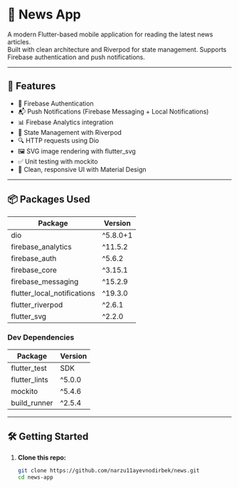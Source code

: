 # 📰 News App

A modern Flutter-based mobile application for reading the latest news articles.  
Built with clean architecture and Riverpod for state management. Supports Firebase authentication and push notifications.

---

## 🚀 Features

- 🔐 Firebase Authentication
- 📬 Push Notifications (Firebase Messaging + Local Notifications)
- 📊 Firebase Analytics integration
- 🧭 State Management with Riverpod
- 🔍 HTTP requests using Dio
- 🖼️ SVG image rendering with flutter_svg
- ✅ Unit testing with mockito
- 📱 Clean, responsive UI with Material Design

---

## 📦 Packages Used

| Package | Version |
|--------|---------|
| dio | ^5.8.0+1 |
| firebase_analytics | ^11.5.2 |
| firebase_auth | ^5.6.2 |
| firebase_core | ^3.15.1 |
| firebase_messaging | ^15.2.9 |
| flutter_local_notifications | ^19.3.0 |
| flutter_riverpod | ^2.6.1 |
| flutter_svg | ^2.2.0 |

### Dev Dependencies

| Package | Version |
|--------|---------|
| flutter_test | SDK |
| flutter_lints | ^5.0.0 |
| mockito | ^5.4.6 |
| build_runner | ^2.5.4 |

---

## 🛠️ Getting Started

1. **Clone this repo:**
   ```bash
   git clone https://github.com/narzu11ayevnodirbek/news.git
   cd news-app

